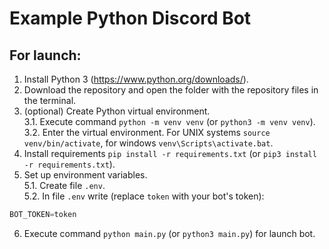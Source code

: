 # Example Python Discord Bot

## For launch:
1. Install Python 3 (https://www.python.org/downloads/).
2. Download the repository and open the folder with the repository files in the terminal.
3. (optional) Create Python virtual environment. <br>
3.1. Execute command ``python -m venv venv`` (or ``python3 -m venv venv``). <br>
3.2. Enter the virtual environment. For UNIX systems ``source venv/bin/activate``, for windows ``venv\Scripts\activate.bat``.
4. Install requirements ``pip install -r requirements.txt`` (or ``pip3 install -r requirements.txt``).
5. Set up environment variables. <br>
5.1. Create file ``.env``. <br>
5.2. In file ``.env`` write (replace ``token`` with your bot's token):
```py
BOT_TOKEN=token
```
6. Execute command ``python main.py`` (or ``python3 main.py``) for launch bot.
